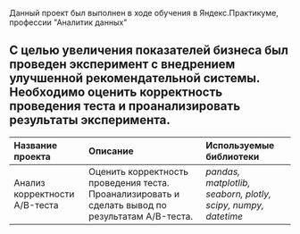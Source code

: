 Данный проект был выполнен в ходе обучения в Яндекс.Практикуме, профессии "Аналитик данных"
## С целью увеличения показателей бизнеса был проведен эксперимент с внедрением улучшенной рекомендательной системы. Необходимо оценить корректность проведения теста и проанализировать результаты эксперимента.
| Название проекта | Описание | Используемые библиотеки | 
| :---------------------- | :---------------------- | :---------------------- |
| Анализ корректности A/B-теста | Оценить корректность проведения теста. Проанализировать и сделать вывод по результатам A/B-теста. | *pandas, matplotlib, seaborn, plotly, scipy, numpy, datetime* |
